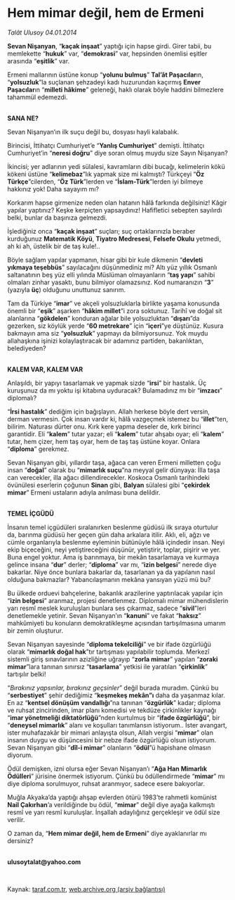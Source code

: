 # Hem mimar değil, hem de Ermeni

*Talât Ulusoy 04.01.2014*

<div class="yazi"><p><b>Sevan Nişanyan</b>, “<b>kaçak inşaat</b>” yaptığı için hapse girdi. Girer tabii, bu memlekette “<b>hukuk</b>” var, “<b>demokrasi</b>” var, hepsinden önemlisi eşitler arasında “<b>eşitlik</b>” var. </p>
<p>Ermeni mallarının üstüne konup “<b>yolunu bulmuş</b>” <b>Tal’ât Paşacılar</b>ın, “<b>yolsuzluk</b>”la suçlanan şehzadeyi kadı huzurundan kaçırmış <b>Enver Paşacılar</b>ın “<b>milleti hâkime</b>” geleneği, haklı olarak böyle haddini bilmezlere tahammül edemezdi.</p>
<p><b><br/>SANA NE?</b></p>
<p>Sevan Nişanyan’ın ilk suçu değil bu, dosyası hayli kalabalık. </p>
<p>Birincisi, İttihatçı Cumhuriyet’e “<b>Yanlış Cumhuriyet</b>” demişti. İttihatçı Cumhuriyet’in “<b>neresi doğru</b>” diye soran olmuş muydu size Sayın Nişanyan? </p>
<p>İkincisi; yer adlarının yedi sülalesi, kavramların dibi bucağı, kelimelerin kökü kökeni üstüne “<b>kelimebaz</b>”lık yapmak size mi kalmıştı? Türkçeyi “<b>Öz Türkçe</b>”cilerden, “<b>Öz Türk</b>”lerden ve “<b>İslam-Türk</b>”lerden iyi bilmeye hakkınız yok! Daha sayayım mı?</p>
<p>Korkarım hapse girmenize neden olan hatanın hâlâ farkında değilsiniz! Kâgir yapılar yaptınız? Keşke kerpiçten yapsaydınız! Hafifletici sebepten sayılırdı belki, bunlar da başınıza gelmezdi. </p>
<p>İşlediğiniz onca “<b>kaçak inşaat</b>” suçları; suç ortaklarınızla beraber kurduğunuz <b>Matematik Köyü</b>, <b>Tiyatro Medresesi</b>, <b>Felsefe Okulu</b> yetmedi, ah ki ah, üstelik bir de taş kule!..</p>
<p>Böyle sağlam yapılar yapmanın, hisar gibi bir kule dikmenin “<b>devleti yıkmaya teşebbüs</b>” sayılacağını düşünmediniz mi? Altı yüz yıllık Osmanlı saltanatının beş yüz elli yılında Müslüman olmayanların “<b>taş yapı</b>” sahibi olmaları zinhar yasaktı, bunu bilmiyor olamazsınız. Kod numaranızın “<b>3</b>” (yazıyla <b>üç</b>) olduğunu unuttunuz sanırım.</p>
<p>Tam da Türkiye “<b>imar</b>” ve akçeli yolsuzluklarla birlikte yaşama konusunda önemli bir “<b>eşik</b>” aşarken “<b>hâkim millet</b>”i zora soktunuz. Tarihî ve doğal sit alanlarına “<b>gökdelen</b>” konduran ağalar bile yolsuzluktan “<b>dışarı</b>”da gezerken, siz köylük yerde “<b>60 metrekare</b>” için “<b>içeri</b>”ye düştünüz. Kusura bakmayın ama siz “<b>yolsuzluk</b>” yapmayı da bilmiyorsunuz. Yok muydu allahaşkına işinizi kolaylaştıracak bir adamınız partiden, bakanlıktan, belediyeden? </p>
<p><b><br/>KALEM VAR, KALEM VAR</b></p>
<p>Anlaşıldı, bir yapıyı tasarlamak ve yapmak sizde “<b>irsi</b>” bir hastalık. Üç kuruşunuz da mı yoktu işi kitabına uyduracak? Bulamadınız mı bir “<b>imzacı</b>” diplomalı?</p>
<p>“<b>İrsi hastalık</b>” dediğim için bağışlayın. Allah herkese böyle dert versin, derman vermesin. Çok insan vardır ki, hâlâ vazgeçmek istemez bu “<b>illet</b>”ten, bilirim. Naturası dürter onu. Kırk kere yapma deseler de, kırk birinci garantidir. Eli “<b>kalem</b>” tutar yazar; eli “<b>kalem</b>” tutar ahşabı oyar; eli “<b>kalem</b>” tutar, hem çizer, hem taş oyar, hem de taş taş üstüne koyar. Onlara “<b>diploma</b>” gerekmez. </p>
<p>Sevan Nişanyan gibi, yıllardır taşa, ağaca can veren Ermeni milletten çoğu insan “<b>doğal</b>” olarak bu “<b>mimarlık suçu</b>”na meyyal gelir dünyaya: İlla taşa can verecekler, illa ağacı dillendirecekler. Koskoca Osmanlı tarihindeki övünülesi eserlerin çoğunun <b>Sinan</b> gibi, <b>Balyan</b> sülalesi gibi “<b>çekirdek</b> <b>mimar</b>” Ermeni ustaların adıyla anılması buna delildir.</p>
<p><b><br/>TEMEL İÇGÜDÜ</b></p>
<p>İnsanın temel içgüdüleri sıralanırken beslenme güdüsü ilk sıraya oturtulur da, barınma güdüsü her geçen gün daha arkalara itilir. Aklı, eli, ağzı ve cümle organlarıyla beslenme eyleminin bütünüyle hâlâ içindedir insan. Neyi ekip biçeceğini, neyi yetiştireceğini düşünür, yetiştirir, toplar, pişirir ve yer. Buna engel yoktur. Ama iş barınmaya, bir mekân tasarlamaya ve kurmaya gelince insana “<b>dur</b>” derler; “<b>diploma</b>” var mı, “<b>izin belgesi</b>” nerede diye bakarlar. Niye önce bunlara bakarlar da, tasarlanan ya da yapılanın nasıl olduğuna bakmazlar? Yabancılaşmanın mekâna yansıyan yüzü mü bu?</p>
<p>Bu ülkede orduevi bahçelerine, bakanlık arazilerine yaptırılacak yapılar için “<b>izin belgesi</b>” aranmaz, projesi denetlenmez. Diplomalı mimar mühendislerin yarı resmî meslek kuruluşları bunlara ses çıkarmaz, sadece “<b>sivil</b>”leri denetlemekle yetinir. Sevan Nişanyan’ın “<b>kanuni</b>” ve fakat “<b>haksız</b>” mahkûmiyeti bu konuların demokratikleşme açısından tartışılmasına umarım bir zemin oluşturur. </p>
<p>Sevan Nişanyan sayesinde “<b>diploma tekelciliği</b>” ve bir ifade özgürlüğü olarak “<b>mimarlık doğal hak</b>”tır tartışması yapılabilir toplumda. Merkezî sistemli giriş sınavlarının azizliğine uğrayıp “<b>zorla mimar</b>” yapılan “<b>zoraki mimar</b>”lara tanınan sınırsız “<b>tasarlama</b>” yetkisi ile yaratılan “<b>çirkinlik</b>” tartışılır belki!</p>
<p>“<i>Bırakınız yapsınlar, bırakınız geçsinler</i>” değil burada muradım. Çünkü bu “<b>serbestiyet</b>” şehir dediğimiz “<b>keşmekeş mekân”ı</b> daha da yaşanmaz kılar. En az “<b>kentsel dönüşüm</b> <b>vandallığı</b>”na tanınan “<b>özgürlük</b>” kadar; diploma ve ruhsat zincirinden, imar planı komedisi ve tekdüze çirkinlikler kaynağı “<b>imar yönetmeliği diktatörlüğü</b>”nden kurtulmuş bir “<b>ifade özgürlüğü</b>”, bir “<b>deneysel mimarlık</b>” alanı ve koşulları tanımlansın istiyorum.. İster avangart, ister muhafazakâr bir mimari anlayışta olsun, Allah vergisi “<b>mimar</b>” olan insanın duygu ve düşüncesini bir nebze ifade özgürlüğü olsun istiyorum. Sevan Nişanyan gibi “<b>dîl-i mimar</b>” olanların “<b>ödül</b>”ü hapishane olmasın diyorum.</p>
<p>Ödül demişken, izni olursa eğer Sevan Nişanyan’ı “<b>Ağa Han Mimarlık Ödülleri</b>” jürisine önermek istiyorum. Çünkü bu ödüllendirmede “<b>mimar</b>” mı diye diploma sorulmuyor, ruhsat aranmıyor, sadece esere bakıyorlar. </p>
<p>Muğla Akyaka’da yaptığı ahşap evlerden ötürü 1983’te rahmetli komünist <b>Nail Çakırhan</b>’a verildiğinde bu ödül, “<b>mimar</b>” değil diye ayağa kalkmıştı resmî ve yarı resmî kuruluşlar. İnşallah adaylığınız gerçekleşir ve ödül size verilir. </p>
<p>O zaman da, “<b>Hem mimar değil, hem de Ermeni</b>” diye ayaklanırlar mı dersiniz?</p><b>
<p><br/>ulusoytalat@yahoo.com</p>
<p></p></b> 
</div>

Kaynak: [taraf.com.tr](http://www.taraf.com.tr:80/talat-ulusoy/makale-hem-mimar-degil-hem-de-ermeni.htm), [web.archive.org (arşiv bağlantısı)](http://web.archive.org/web/20140106232220/http://www.taraf.com.tr:80/talat-ulusoy/makale-hem-mimar-degil-hem-de-ermeni.htm)

